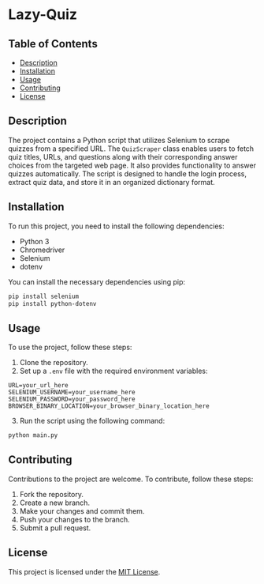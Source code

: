 # Lazy-Quiz

## Table of Contents

- [Description](#description)
- [Installation](#installation)
- [Usage](#usage)
- [Contributing](#contributing)
- [License](#license)

## Description

The project contains a Python script that utilizes Selenium to scrape quizzes from a specified URL. The `QuizScraper` class enables users to fetch quiz titles, URLs, and questions along with their corresponding answer choices from the targeted web page. It also provides functionality to answer quizzes automatically. The script is designed to handle the login process, extract quiz data, and store it in an organized dictionary format.

## Installation

To run this project, you need to install the following dependencies:

- Python 3
- Chromedriver
- Selenium
- dotenv

You can install the necessary dependencies using pip:

```bash
pip install selenium
pip install python-dotenv
```

## Usage

To use the project, follow these steps:

1. Clone the repository.
2. Set up a `.env` file with the required environment variables:

```Dotenv
URL=your_url_here
SELENIUM_USERNAME=your_username_here
SELENIUM_PASSWORD=your_password_here
BROWSER_BINARY_LOCATION=your_browser_binary_location_here
```

3. Run the script using the following command:

```bash
python main.py
```

## Contributing

Contributions to the project are welcome. To contribute, follow these steps:

1. Fork the repository.
2. Create a new branch.
3. Make your changes and commit them.
4. Push your changes to the branch.
5. Submit a pull request.

## License

This project is licensed under the [MIT License](https://opensource.org/licenses/MIT).

